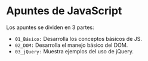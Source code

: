 # Apuntes de JavaScript

Los apuntes se dividen en 3 partes:
- `01_Básico:` Desarrolla los conceptos básicos de JS.
- `02_DOM:` Desarrolla el manejo básico del DOM.
- `03_jQuery:` Muestra ejemplos del uso de jQuery.


